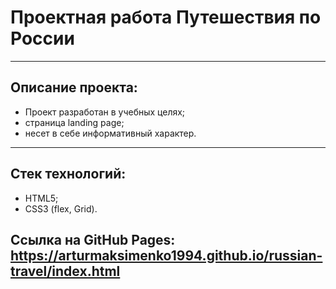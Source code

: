 #  Проектная работа **Путешествия по России**
___

## Описание проекта:

- Проект разработан в учебных целях;
- страница landing page;
- несет в себе информативный характер.
___

## Стек технологий:

- HTML5;
- CSS3 (flex, Grid).

## Ссылка на GitHub Pages: https://arturmaksimenko1994.github.io/russian-travel/index.html
